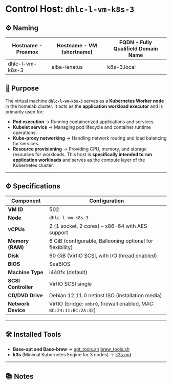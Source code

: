 # Control Host: `dhlc-l-vm-k8s-3`

## ⚙️ Naming

| **Hostname - Proxmox** | **Hostname - VM (shortname)** | **FQDN - Fully Qualifield Domain Name** |
|------------------------|-------------------------------|-----------------------------------------|
| dhlc-l-vm-k8s-3        | alba-lenatus                  | k8s-3.local                            |

## 📌 Purpose
The virtual machine **`dhlc-l-vm-k8s-3`** serves as a **Kubernetes Worker node** in the homelab cluster.
It acts as the **application workload executor** and is primarily used for:
- **Pod execution** → Running containerized applications and services.
- **Kubelet service** → Managing pod lifecycle and container runtime operations.
- **Kube-proxy networking** → Handling network routing and load balancing for services.
- **Resource provisioning** → Providing CPU, memory, and storage resources for workloads.
This host is **specifically intended to run application workloads** and serves as the compute layer of the Kubernetes cluster.

---

## ⚙️ Specifications

| Component            | Configuration                                                     |
|----------------------|-------------------------------------------------------------------|
| **VM ID**            | 502                                                               |
| **Node**             | `dhlc-l-vm-k8s-3`                                                |
| **vCPUs**            | 2 (1 socket, 2 cores) – x86-64 with AES support                   |
| **Memory (RAM)**     | 6 GiB (configurable, Ballooning optional for flexibility)         |
| **Disk**             | 60 GiB (VirtIO SCSI, with I/O thread enabled)                     |
| **BIOS**             | SeaBIOS                                                           |
| **Machine Type**     | i440fx (default)                                                  |
| **SCSI Controller**  | VirtIO SCSI single                                                |
| **CD/DVD Drive**     | Debian 12.11.0 netinst ISO (installation media)                   |
| **Network Device**   | VirtIO (bridge: `vmbr0`, firewall enabled, MAC: `BC:24:11:BC:2A:32`) |

---

## 🛠️ Installed Tools

- **Base-apt and Base-brew** → [apt_tools.sh](/Environment/Scripts/apt_tools.sh) [brew_tools.sh](/Environment/Scripts/brew_tools.sh)
- **k3s** (Minimal Kubernetes Engine for 3 nodes) → [k3s.md](/Environment/Setup/k3s.md)

---

## 📚 Notes
